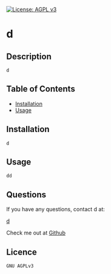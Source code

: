 
[![License: AGPL v3](https://img.shields.io/badge/License-AGPL_v3-blue.svg)](https://www.gnu.org/licenses/agpl-3.0)
# d

## Description
    d 


## Table of Contents  
    
* [Installation](#installation)
* [Usage](#usage)


## Installation
    d
         

## Usage
    dd
           
## Questions

If you have any questions, contact d at:

[d](mailto:d)

Check me out at [Github](https://github.com/d)



## Licence
    GNU AGPLv3
        
